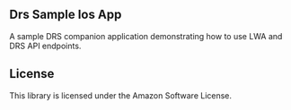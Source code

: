 ## Drs Sample Ios App

A sample DRS companion application demonstrating how to use LWA and DRS API endpoints. 

## License

This library is licensed under the Amazon Software License.
